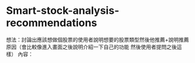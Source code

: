 # Smart-stock-analysis-recommendations
想法：討論出應該想做個股票的使用者說明想要的股票類型然後他推薦+說明推薦原因（會比較像進入畫面之後說明介紹一下自己的功能 然後使用者提問之後這樣）
內容：　
    
     
  
